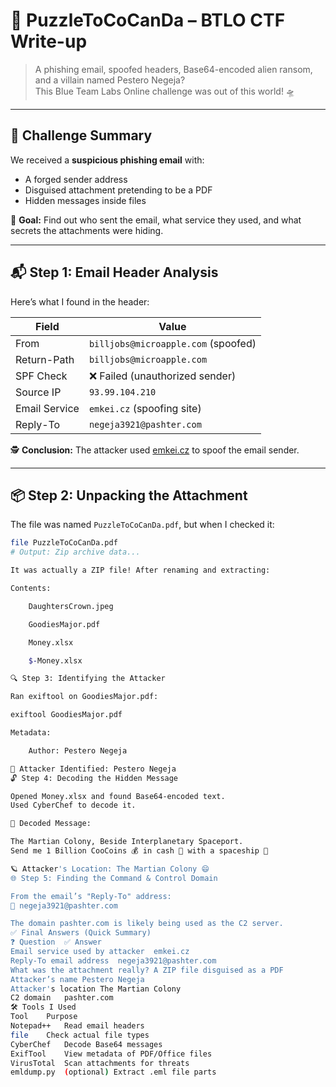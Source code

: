 # 🧩 PuzzleToCoCanDa – BTLO CTF Write-up

> A phishing email, spoofed headers, Base64-encoded alien ransom, and a villain named Pestero Negeja?  
> This Blue Team Labs Online challenge was out of this world! 🛸

---

## 📌 Challenge Summary

We received a **suspicious phishing email** with:

- A forged sender address
- Disguised attachment pretending to be a PDF
- Hidden messages inside files

🎯 **Goal:** Find out who sent the email, what service they used, and what secrets the attachments were hiding.

---

## 📬 Step 1: Email Header Analysis

Here’s what I found in the header:

| Field             | Value                          |
|------------------|---------------------------------|
| From             | `billjobs@microapple.com` (spoofed) |
| Return-Path      | `billjobs@microapple.com`       |
| SPF Check        | ❌ Failed (unauthorized sender) |
| Source IP        | `93.99.104.210`                |
| Email Service    | `emkei.cz` (spoofing site)     |
| Reply-To         | `negeja3921@pashter.com`       |

🕵️ **Conclusion:** The attacker used [emkei.cz](https://emkei.cz/) to spoof the email sender.

---

## 📦 Step 2: Unpacking the Attachment

The file was named `PuzzleToCoCanDa.pdf`, but when I checked it:

```bash
file PuzzleToCoCanDa.pdf
# Output: Zip archive data...

It was actually a ZIP file! After renaming and extracting:

Contents:

    DaughtersCrown.jpeg

    GoodiesMajor.pdf

    Money.xlsx

    $-Money.xlsx

🔍 Step 3: Identifying the Attacker

Ran exiftool on GoodiesMajor.pdf:

exiftool GoodiesMajor.pdf

Metadata:

    Author: Pestero Negeja

🎯 Attacker Identified: Pestero Negeja
🔓 Step 4: Decoding the Hidden Message

Opened Money.xlsx and found Base64-encoded text.
Used CyberChef to decode it.

📜 Decoded Message:

The Martian Colony, Beside Interplanetary Spaceport.
Send me 1 Billion CooCoins 💰 in cash 🤑 with a spaceship 🚀

🪐 Attacker's Location: The Martian Colony 😄
🌐 Step 5: Finding the Command & Control Domain

From the email’s "Reply-To" address:
📧 negeja3921@pashter.com

The domain pashter.com is likely being used as the C2 server.
✅ Final Answers (Quick Summary)
❓ Question	✅ Answer
Email service used by attacker	emkei.cz
Reply-To email address	negeja3921@pashter.com
What was the attachment really?	A ZIP file disguised as a PDF
Attacker’s name	Pestero Negeja
Attacker's location	The Martian Colony
C2 domain	pashter.com
🛠️ Tools I Used
Tool	Purpose
Notepad++	Read email headers
file	Check actual file types
CyberChef	Decode Base64 messages
ExifTool	View metadata of PDF/Office files
VirusTotal	Scan attachments for threats
emldump.py	(optional) Extract .eml file parts
